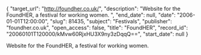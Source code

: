 {
  "target_url": "http://foundher.co.uk/", 
  "description": "Website for the FoundHER, a festival for working women. ", 
  "end_date": null, 
  "date": "2006-01-01T12:00:00", 
  "slug": 81435, 
  "subject": "Festivals", 
  "publisher": "foundher.co.uk", 
  "open_access": false, 
  "title": "FoundHER", 
  "record_id": "20060101T120000/kMvw60RjxHU3X9ny3zDqqQ==", 
  "start_date": null
}

Website for the FoundHER, a festival for working women. 